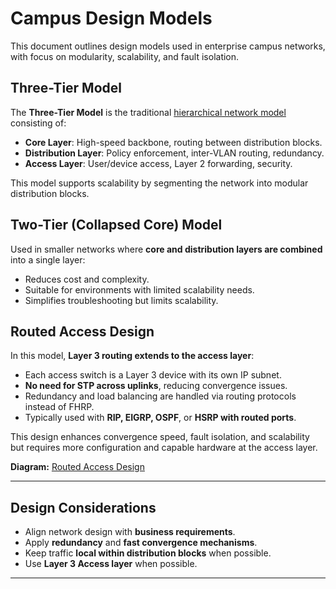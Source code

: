 # Campus Design Models

This document outlines design models used in enterprise campus networks, with focus on modularity, scalability, and fault isolation.

## Three-Tier Model

The **Three-Tier Model** is the traditional [hierarchical network model](hierarchical-network-model.md) consisting of:

- **Core Layer**: High-speed backbone, routing between distribution blocks.
- **Distribution Layer**: Policy enforcement, inter-VLAN routing, redundancy.
- **Access Layer**: User/device access, Layer 2 forwarding, security.

This model supports scalability by segmenting the network into modular distribution blocks.

## Two-Tier (Collapsed Core) Model

Used in smaller networks where **core and distribution layers are combined** into a single layer:

- Reduces cost and complexity.
- Suitable for environments with limited scalability needs.
- Simplifies troubleshooting but limits scalability.


## Routed Access Design

In this model, **Layer 3 routing extends to the access layer**:

- Each access switch is a Layer 3 device with its own IP subnet.
- **No need for STP across uplinks**, reducing convergence issues.
- Redundancy and load balancing are handled via routing protocols instead of FHRP.
- Typically used with **RIP, EIGRP, OSPF**, or **HSRP with routed ports**.

This design enhances convergence speed, fault isolation, and scalability but requires more configuration and capable hardware at the access layer.

**Diagram:** [Routed Access Design](TBD)

---

## Design Considerations

- Align network design with **business requirements**.
- Apply **redundancy** and **fast convergence mechanisms**.
- Keep traffic **local within distribution blocks** when possible.
- Use **Layer 3 Access layer** when possible.

---

